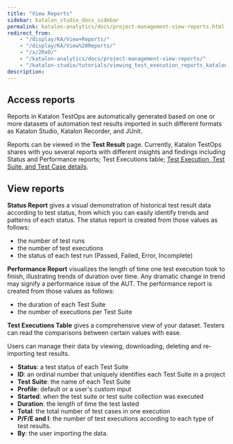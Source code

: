 ```yaml
---
title: "View Reports"
sidebar: katalon_studio_docs_sidebar
permalink: katalon-analytics/docs/project-management-view-reports.html
redirect_from:
    - "/display/KA/View+Reports/"
    - "/display/KA/View%20Reports/"
    - "/x/2RxO/"
    - "/katalon-analytics/docs/project-management-view-reports/"
    - "/katalon-studio/tutorials/viewing_test_execution_reports_katalon_analytics.html"
description:
---
```

## Access reports

Reports in Katalon TestOps are automatically generated based on one or more datasets of automation test results imported in such different formats as Katalon Studio, Katalon Recorder, and JUnit.

Reports can be viewed in the **Test Result** page. Currently, Katalon TestOps shares with you several reports with different insights and findings including Status and Performance reports; Test Executions table; [Test Execution, Test Suite, and Test Case details](https://docs.katalon.com/katalon-analytics/docs/project-management-view-details.html).

## View reports

**Status Report** gives a visual demonstration of historical test result data according to test status, from which you can easily identify trends and patterns of each status. The status report is created from those values as follows:

* the number of test runs
* the number of test executions
* the status of each test run (Passed, Failed, Error, Incomplete)

**Performance Report** visualizes the length of time one test execution took to finish, illustrating trends of duration over time. Any dramatic change in trend may signify a performance issue of the AUT. The performance report is created from those values as follows:

* the duration of each Test Suite
* the number of executions per Test Suite

**Test Executions Table** gives a comprehensive view of your dataset. Testers can read the comparisons between certain values with ease.

Users can manage their data by viewing, downloading, deleting and re-importing test results.

* **Status**: a test status of each Test Suite
* **ID**: an ordinal number that uniquely identifies each Test Suite in a project
* **Test Suite**: the name of each Test Suite
* **Profile**: default or a user's custom input
* **Started**: when the test suite or test suite collection was executed
* **Duration**: the length of time the test lasted
* **Total**: the total number of test cases in one execution
* **P/F/E and I**: the number of test executions according to each type of test results.
* **By**: the user importing the data.
